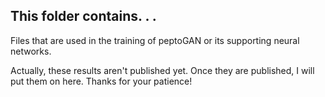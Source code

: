 ## This folder contains. . . 
Files that are used in the training of peptoGAN or its supporting neural networks.

Actually, these results aren't published yet. Once they are published, I will put them on here. Thanks for your patience!
